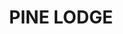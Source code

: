 ---
lastmod: '2025-04-06T06:05:20+00:00'
latitude: -35.76294
layout: suburb
longitude: 145.434084
postcode: '2714'
state: NSW
title: PINE LODGE
url: /nsw/pine-lodge/
---